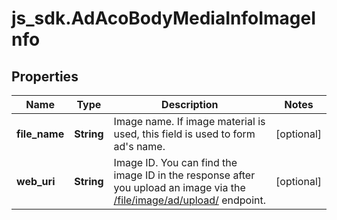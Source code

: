 # js_sdk.AdAcoBodyMediaInfoImageInfo

## Properties
Name | Type | Description | Notes
------------ | ------------- | ------------- | -------------
**file_name** | **String** | Image name. If image material is used, this field is used to form ad&#x27;s name. | [optional] 
**web_uri** | **String** | Image ID. You can find the image ID in the response after you upload an image via the [/file/image/ad/upload/](https://ads.tiktok.com/marketing_api/docs?id&#x3D;1739067433456642) endpoint. | [optional] 
